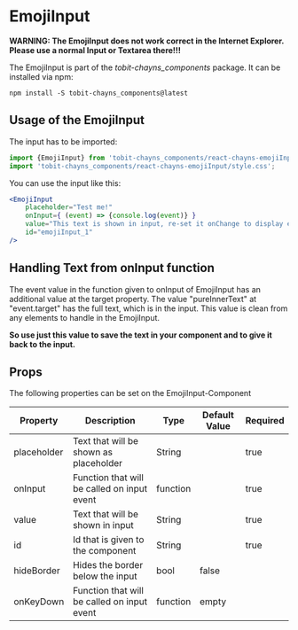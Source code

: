 # EmojiInput

**WARNING: The EmojiInput does not work correct in the Internet Explorer.**  
**Please use a normal Input or Textarea there!!!**

The EmojiInput is part of the *tobit-chayns_components* package. It can be installed via npm:

    npm install -S tobit-chayns_components@latest


## Usage of the EmojiInput
The input has to be imported:

```jsx
import {EmojiInput} from 'tobit-chayns_components/react-chayns-emojiInput';
import 'tobit-chayns_components/react-chayns-emojiInput/style.css';
```


You can use the input like this:
```jsx
<EmojiInput 
    placeholder="Test me!"
    onInput={ (event) => {console.log(event)} }
    value="This text is shown in input, re-set it onChange to display emojis"
    id="emojiInput_1"
/>
```

## Handling Text from onInput function
The event value in the function given to onInput of EmojiInput has an additional value at the target
property. The value "pureInnerText" at "event.target" has the full text, which is in the input.
This value is clean from any elements to handle in the EmojiInput. 

**So use just this value to save the text in your component and to give it back to the input.**

## Props
The following properties can be set on the EmojiInput-Component

| Property     | Description                                  | Type     | Default Value | Required |
|--------------|----------------------------------------------|----------|---------------|----------|
| placeholder  | Text that will be shown as placeholder       | String   |               | true     |
| onInput      | Function that will be called on input event  | function |               | true     |
| value        | Text that will be shown in input             | String   |               | true     |
| id           | Id that is given to the component            | String   |               | true     |
| hideBorder   | Hides the border below the input             | bool     | false         |          |
| onKeyDown    | Function that will be called on input event  | function | empty         |          |
